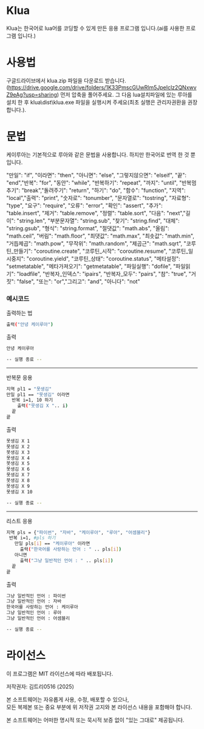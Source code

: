 # Klua
Klua는 한국어로 lua어를 코딩할 수 있게 만든 응용 프로그램 입니다.(ai를 사용한 프로그램 입니다.)
# 사용법
구글드라이브에서 klua.zip 파일을 다운로드 받습니다.(https://drive.google.com/drive/folders/1K33PmscGUwRlm5JpeIclz2QNxwvZ9eAg?usp=sharing)
먼저 압축을 풀어주세요. 그 다음 lua설치파일에 있는 루아를 설치 한 후 klua\dist\klua.exe 파일을 실행시켜 주세요(최초 실행은 관리자권환을 권장합니다.).

# 문법
케이루아는 기본적으로 루아와 같은 문법을 사용합니다. 하지만 한국어로 번역 한 것 뿐입니다.


"만일": "if", "이라면": "then", "아니면": "else", "그렇지않으면": "elseif", "끝": "end","반복": "for", "동안": "while", "반복하기": "repeat", "까지": "until", "반복멈추기": "break","돌려주기": "return", "하기": "do", "함수": "function", "지역": "local","출력": "print", "숫자로": "tonumber", "문자열로": "tostring", "자료형": "type", "요구": "require", "오류": "error", "확인": "assert", "추가": "table.insert", "제거": "table.remove", "정렬": "table.sort", "다음": "next","길이": "string.len", "부분문자열": "string.sub", "찾기": "string.find", "대체": "string.gsub", "형식": "string.format", "절댓값": "math.abs", "올림": "math.ceil", "버림": "math.floor", "최댓값": "math.max", "최솟값": "math.min", "거듭제곱": "math.pow", "무작위": "math.random", "제곱근": "math.sqrt", "코루틴_만들기": "coroutine.create", "코루틴_시작": "coroutine.resume", "코루틴_일시중지": "coroutine.yield", "코루틴_상태": "coroutine.status", "메타설정": "setmetatable", "메타가져오기": "getmetatable", "파일실행": "dofile", "파일읽기": "loadfile", "반복자_인덱스": "ipairs", "반복자_모두": "pairs", "참": "true", "거짓": "false", "또는": "or","그리고": "and", "아니다": "not"

### 예시코드

  출력하는 법
  ```sh
  출력("안녕 케이루아")
  ```
출력
  ```sh
  안녕 케이루아

  -- 실행 종료 --
  ```

-------

  반복문 응용

  ```sh
  지역 pl1 = "못생김"
  만일 pl1 == "못생김" 이라면
    반복 i=1, 10 하기
      출력("못생김 X ".. i)
    끝
  끝
  ```

  출력

  ```sh
  못생김 X 1
  못생김 X 2
  못생김 X 3
  못생김 X 4
  못생김 X 5
  못생김 X 6
  못생김 X 7
  못생김 X 8
  못생김 X 9
  못생김 X 10

  -- 실행 종료 --
  ```

-------

  리스트 응용

  ```sh
  지역 pls = {"파이썬", "자바", "케이루아", "루아", "어셈블리"}
   반복 i=1, #pls 하기
     만일 pls[i] == "케이루아" 이라면 
       출력("한국어를 사랑하는 언어 : " .. pls[i])
     아니면
       출력("그냥 일반적인 언어 : " .. pls[i])
    끝
  끝
  ```

  출력

  ```sh
  그냥 일반적인 언어 : 파이썬
  그냥 일반적인 언어 : 자바
  한국어를 사랑하는 언어 : 케이루아
  그냥 일반적인 언어 : 루아
  그냥 일반적인 언어 : 어셈블리

  -- 실행 종료 --
  ```


# 라이선스

이 프로그램은 MIT 라이선스에 따라 배포됩니다.

저작권자: 김트리0516 (2025)

본 소프트웨어는 자유롭게 사용, 수정, 배포할 수 있으나,  
모든 복제본 또는 중요 부분에 위 저작권 고지와 본 라이선스 내용을 포함해야 합니다.

본 소프트웨어는 어떠한 명시적 또는 묵시적 보증 없이 "있는 그대로" 제공됩니다.
